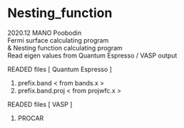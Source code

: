 # Nesting_function <br>
  2020.12 MANO Poobodin <br>
 Fermi surface calculating program <br>
 & Nesting function calculating program <br>
 Read eigen values from Quantum Espresso / VASP output <br>
 
 READED files [ Quantum Espresso ] <br>
 1. prefix.band       < from bands.x   > <br>
 2. prefix.band.proj  < from projwfc.x > <br>
 
 READED files [ VASP ] <br>
 1. PROCAR <br>
